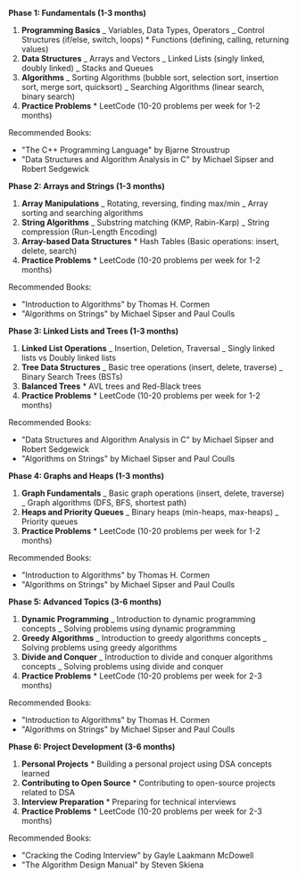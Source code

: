 **Phase 1: Fundamentals (1-3 months)**

1. **Programming Basics**
   _ Variables, Data Types, Operators
   _ Control Structures (if/else, switch, loops) \* Functions (defining, calling, returning values)
2. **Data Structures**
   _ Arrays and Vectors
   _ Linked Lists (singly linked, doubly linked)
   _ Stacks and Queues
3. **Algorithms**
   _ Sorting Algorithms (bubble sort, selection sort, insertion sort, merge sort, quicksort)
   _ Searching Algorithms (linear search, binary search)
4. **Practice Problems** \* LeetCode (10-20 problems per week for 1-2 months)

Recommended Books:

- "The C++ Programming Language" by Bjarne Stroustrup
- "Data Structures and Algorithm Analysis in C" by Michael Sipser and Robert Sedgewick

**Phase 2: Arrays and Strings (1-3 months)**

1. **Array Manipulations**
   _ Rotating, reversing, finding max/min
   _ Array sorting and searching algorithms
2. **String Algorithms**
   _ Substring matching (KMP, Rabin-Karp)
   _ String compression (Run-Length Encoding)
3. **Array-based Data Structures** \* Hash Tables (Basic operations: insert, delete, search)
4. **Practice Problems** \* LeetCode (10-20 problems per week for 1-2 months)

Recommended Books:

- "Introduction to Algorithms" by Thomas H. Cormen
- "Algorithms on Strings" by Michael Sipser and Paul Coulls

**Phase 3: Linked Lists and Trees (1-3 months)**

1. **Linked List Operations**
   _ Insertion, Deletion, Traversal
   _ Singly linked lists vs Doubly linked lists
2. **Tree Data Structures**
   _ Basic tree operations (insert, delete, traverse)
   _ Binary Search Trees (BSTs)
3. **Balanced Trees** \* AVL trees and Red-Black trees
4. **Practice Problems** \* LeetCode (10-20 problems per week for 1-2 months)

Recommended Books:

- "Data Structures and Algorithm Analysis in C" by Michael Sipser and Robert Sedgewick
- "Algorithms on Strings" by Michael Sipser and Paul Coulls

**Phase 4: Graphs and Heaps (1-3 months)**

1. **Graph Fundamentals**
   _ Basic graph operations (insert, delete, traverse)
   _ Graph algorithms (DFS, BFS, shortest path)
2. **Heaps and Priority Queues**
   _ Binary heaps (min-heaps, max-heaps)
   _ Priority queues
3. **Practice Problems** \* LeetCode (10-20 problems per week for 1-2 months)

Recommended Books:

- "Introduction to Algorithms" by Thomas H. Cormen
- "Algorithms on Strings" by Michael Sipser and Paul Coulls

**Phase 5: Advanced Topics (3-6 months)**

1. **Dynamic Programming**
   _ Introduction to dynamic programming concepts
   _ Solving problems using dynamic programming
2. **Greedy Algorithms**
   _ Introduction to greedy algorithms concepts
   _ Solving problems using greedy algorithms
3. **Divide and Conquer**
   _ Introduction to divide and conquer algorithms concepts
   _ Solving problems using divide and conquer
4. **Practice Problems** \* LeetCode (10-20 problems per week for 2-3 months)

Recommended Books:

- "Introduction to Algorithms" by Thomas H. Cormen
- "Algorithms on Strings" by Michael Sipser and Paul Coulls

**Phase 6: Project Development (3-6 months)**

1. **Personal Projects** \* Building a personal project using DSA concepts learned
2. **Contributing to Open Source** \* Contributing to open-source projects related to DSA
3. **Interview Preparation** \* Preparing for technical interviews
4. **Practice Problems** \* LeetCode (10-20 problems per week for 2-3 months)

Recommended Books:

- "Cracking the Coding Interview" by Gayle Laakmann McDowell
- "The Algorithm Design Manual" by Steven Skiena
